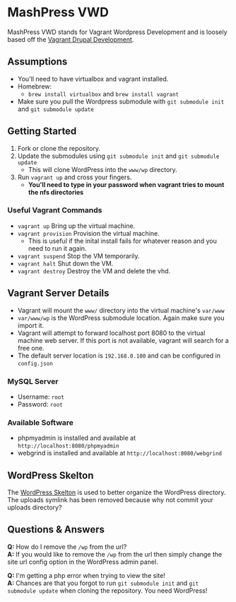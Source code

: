 # MashPress VWD

MashPress VWD stands for Vagrant Wordpress Development and is loosely based off the [Vagrant Drupal Development](https://www.drupal.org/project/vdd).

## Assumptions

* You'll need to have virtualbox and vagrant installed.
* Homebrew:
  * `brew install virtualbox` and `brew install vagrant`
* Make sure you pull the Wordpress submodule with `git submodule init` and `git submodule update`

## Getting Started

1. Fork or clone the repository.
2. Update the submodules using `git submodule init` and `git submodule update`
   * This will clone WordPress into the `www/wp` directory.
3. Run `vagrant up` and cross your fingers.
   * **You'll need to type in your password when vagrant tries to mount the nfs directories**
   
### Useful Vagrant Commands

* `vagrant up` Bring up the virtual machine.
* `vagrant provision` Provision the virtual machine. 
  * This is useful if the inital install fails for whatever reason and you need to run it again.
* `vagrant suspend` Stop the VM temporarily.
* `vagrant halt` Shut down the VM.
* `vagrant destroy` Destroy the VM and delete the vhd.

## Vagrant Server Details

* Vagrant will mount the `www/` directory into the virtual machine's `var/www`
* `var/www/wp` is the WordPress submodule location. Again make sure you import it.
* Vagrant will attempt to forward localhost port 8080 to the virtual machine web server. If this port is not available, vagrant will search for a free one.
* The default server location is `192.168.0.100` and can be configured in `config.json`

### MySQL Server

* Username: `root`
* Password: `root`

### Available Software

* phpmyadmin is installed and available at `http://localhost:8080/phpmyadmin`
* webgrind is installed and available at `http://localhost:8080/webgrind`

## WordPress Skelton

The [WordPress Skelton](https://github.com/markjaquith/WordPress-Skeleton) is used to better organize the WordPress directory. The uploads symlink has been removed because why not commit your uploads directory?

## Questions & Answers

**Q:** How do I remove the `/wp` from the url?  
**A:** If you would like to remove the `/wp` from the url then simply change the site url config option in the WordPress admin panel.

**Q:** I'm getting a php error when trying to view the site!  
**A:** Chances are that you forgot to run `git submodule init` and `git submodule update` when cloning the repository. You need WordPress!
